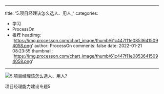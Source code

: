
---
title: '5.项目经理该怎么选人、用人_'
categories: 
 - 学习
 - ProcessOn
 - 推荐
headimg: 'https://img.processon.com/chart_image/thumb/61c447f11e08536415094058.png'
author: ProcessOn
comments: false
date: 2022-01-21 08:23:55
thumbnail: 'https://img.processon.com/chart_image/thumb/61c447f11e08536415094058.png'
---

<div>   
<img class="thumb" alt="5.项目经理该怎么选人、用人?" src="https://img.processon.com/chart_image/thumb/61c447f11e08536415094058.png" referrerpolicy="no-referrer">
<p>项目经理能力建设专题5</p>  
</div>
            